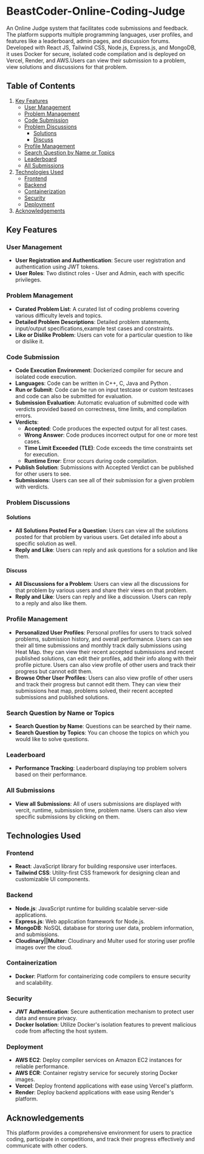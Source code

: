# BeastCoder-Online-Coding-Judge

An Online Judge system that facilitates code submissions and feedback. The platform supports multiple programming languages, user profiles, and features like a leaderboard, admin pages, and discussion forums. Developed with React JS, Tailwind CSS, Node.js, Express.js, and MongoDB, it uses Docker for secure, isolated code compilation and is deployed on Vercel, Render, and AWS.Users can view their submission to a problem, view solutions and discussions for that problem.

## Table of Contents

1. [Key Features](#key-features)
    - [User Management](#user-management)
    - [Problem Management](#problem-management)
    - [Code Submission](#code-submission)
    - [Problem Discussions](#problem-discussion)
        - [Solutions](#solutions)
        - [Discuss](#discuss)
    - [Profile Management](#profile-management)
    - [Search Question by Name or Topics](#search-problem-by-name-or-topics)
    - [Leaderboard](#leaderboard)
    - [All Submissions](#allSubmissions)
2. [Technologies Used](#technologies-used)
    - [Frontend](#frontend)
    - [Backend](#backend)
    - [Containerization](#containerization)
    - [Security](#security)
    - [Deployment](#deployment)
3. [Acknowledgements](#acknowledgements)

## Key Features

### User Management
- **User Registration and Authentication**: Secure user registration and authentication using JWT tokens.
- **User Roles**: Two distinct roles - User and Admin, each with specific privileges.

### Problem Management
- **Curated Problem List**: A curated list of coding problems covering various difficulty levels and topics.
- **Detailed Problem Descriptions**: Detailed problem statements, input/output specifications,example test cases and constraints.
- **Like or Dislike Problem**: Users can vote for a particular question to like or dislike it.
 
### Code Submission
- **Code Execution Environment**: Dockerized compiler for secure and isolated code execution.
- **Languages**: Code can be written in C++, C, Java and Python .
- **Run or Submit**: Code can be run on input testcase or custom testcases and code can also be submitted for evaluation.
- **Submission Evaluation**: Automatic evaluation of submitted code with verdicts provided based on correctness, time limits, and compilation errors.
- **Verdicts**:
  - **Accepted**: Code produces the expected output for all test cases.
  - **Wrong Answer**: Code produces incorrect output for one or more test cases.
  - **Time Limit Exceeded (TLE)**: Code exceeds the time constraints set for execution.
  - **Runtime Error**: Error occurs during code compilation.
- **Publish Solution**: Submissions with Accepted Verdict can be published for other users to see.
- **Submissions**: Users can see all of their submission for a given problem with verdicts.

### Problem Discussions

#### Solutions
- **All Solutions Posted For a Question**: Users can view all the solutions posted for that problem by various users. Get detailed info about a specific solution as well.
- **Reply and Like**: Users can reply and ask questions for a solution and like them.

#### Discuss
- **All Discussions for a Problem**: Users can view all the discussions for that problem by various users and share their views on that problem.
- **Reply and Like**: Users can reply and like a discussion. Users can reply to a reply and also like them.

### Profile Management
- **Personalized User Profiles**: Personal profiles for users to track solved problems, submission history, and overall performance. Users can see their all time submissions and monthly track daily submissions using Heat Map. they can view their recent accepted submissions and recent published solutions, can edit their profiles, add their info along with their profile picture. Users can also view profile of other users and track their progress but cannot edit them.
- **Browse Other User Profiles**: Users can also view profile of other users and track their progress but cannot edit them. They can view their submissions heat map, problems solved, their recent accepted submissions and published solutions.

### Search Question by Name or Topics
- **Search Question by Name**:   Questions can be searched by their name.
- **Search Question by Topics**: You can choose the topics on which you would like to solve questions.

### Leaderboard
- **Performance Tracking**: Leaderboard displaying top problem solvers based on their performance.

### All Submissions
- **View all Submissions**: All of users submissions are displayed with vercit, runtime, submission time, problem name. Users can also view specific submissions by clicking on them.
  
## Technologies Used

### Frontend
- **React**: JavaScript library for building responsive user interfaces.
- **Tailwind CSS**: Utility-first CSS framework for designing clean and customizable UI components.

### Backend
- **Node.js**: JavaScript runtime for building scalable server-side applications.
- **Express.js**: Web application framework for Node.js.
- **MongoDB**: NoSQL database for storing user data, problem information, and submissions.
- **Cloudinary||Multer**: Cloudinary and Multer used for storing user profile images over the cloud.

### Containerization
- **Docker**: Platform for containerizing code compilers to ensure security and scalability.

### Security
- **JWT Authentication**: Secure authentication mechanism to protect user data and ensure privacy.
- **Docker Isolation**: Utilize Docker's isolation features to prevent malicious code from affecting the host system.

### Deployment
- **AWS EC2**: Deploy compiler services on Amazon EC2 instances for reliable performance.
- **AWS ECR**: Container registry service for securely storing Docker images.
- **Vercel**: Deploy frontend applications with ease using Vercel's platform.
- **Render**: Deploy backend applications with ease using Render's platform.

## Acknowledgements

This platform provides a comprehensive environment for users to practice coding, participate in competitions, and track their progress effectively and communicate with other coders.
